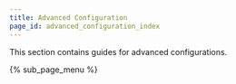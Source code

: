 ```yaml
---
title: Advanced Configuration
page_id: advanced_configuration_index
---
```


This section contains guides for advanced configurations.

{% sub_page_menu %}
